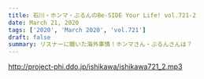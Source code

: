 ```yaml
---
title: 石川・ホンマ・ぶるんのBe-SIDE Your Life! vol.721-2
date: March 21, 2020
tags: ['2020', 'March 2020', 'vol.721']
draft: false
summary: リスナーに聴いた海外事情！ホンマさん・ぶるんさんは？
---
```


http://project-phi.ddo.jp/ishikawa/ishikawa721_2.mp3
